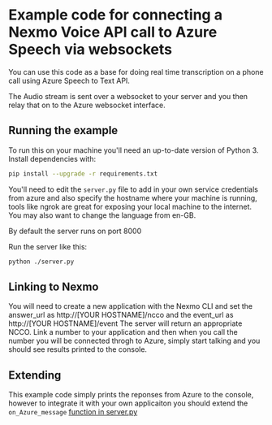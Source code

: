 # Example code for connecting a Nexmo Voice API call to Azure Speech via websockets

You can use this code as a base for doing real time transcription on a phone call using Azure Speech to Text API.

The Audio stream is sent over a websocket to your server and you then relay that on to the Azure websocket interface.

## Running the example

To run this on your machine you'll need an up-to-date version of Python 3. Install dependencies with:

```bash
pip install --upgrade -r requirements.txt
```

You'll need to edit the `server.py` file to add in your own service credentials from azure and also specify the hostname where your machine is running, tools like ngrok are great for exposing your local machine to the internet. You may also want to change the language from en-GB.

By default the server runs on port 8000


Run the server like this:
```bash
python ./server.py 

```

## Linking to Nexmo 
You will need to create a new application with the Nexmo CLI and set the answer_url as http://[YOUR HOSTNAME]/ncco and the event_url as  http://[YOUR HOSTNAME]/event
The server will return an appropriate NCCO.
Link a number to your application and then when you call the number you will be connected throgh to Azure, simply start talking and you should see results printed to the console.


## Extending 
This example code simply prints the reponses from Azure to the console, however to integrate it with your own applicaiton you should extend the `on_Azure_message` [function in server.py](https://github.com/nexmo-community/voice-microsoft-speechtotext/blob/master/server.py#L119)

